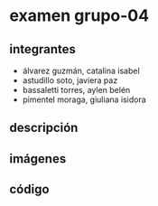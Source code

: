 # examen grupo-04

## integrantes

* álvarez guzmán, catalina isabel
* astudillo soto, javiera paz
* bassaletti torres, aylen belén
* pimentel moraga, giuliana isidora

## descripción

## imágenes

## código